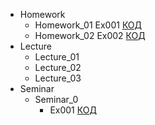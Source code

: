 - Homework
    - Homework_01
        Ex001 [КОД](Homework\Homework_01\Ex001)
    - Homework_02
        Ex002 [КОД](Homework\Homework_01\Ex002)
- Lecture
    - Lecture_01
    - Lecture_02
    - Lecture_03
- Seminar
    - Seminar_0
        - Ex001 [КОД](sdsd)